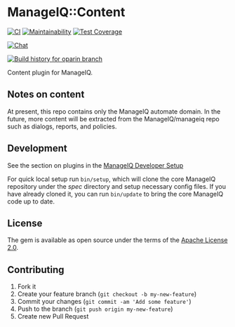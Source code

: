 # ManageIQ::Content

[![CI](https://github.com/ManageIQ/manageiq-content/actions/workflows/ci.yaml/badge.svg?branch=oparin)](https://github.com/ManageIQ/manageiq-content/actions/workflows/ci.yaml)
[![Maintainability](https://api.codeclimate.com/v1/badges/bc6773f3e24fd6323a5c/maintainability)](https://codeclimate.com/github/ManageIQ/manageiq-content/maintainability)
[![Test Coverage](https://api.codeclimate.com/v1/badges/bc6773f3e24fd6323a5c/test_coverage)](https://codeclimate.com/github/ManageIQ/manageiq-content/test_coverage)

[![Chat](https://badges.gitter.im/Join%20Chat.svg)](https://gitter.im/ManageIQ/manageiq/automate?utm_source=badge&utm_medium=badge&utm_campaign=pr-badge&utm_content=badge)

[![Build history for oparin branch](https://buildstats.info/github/chart/ManageIQ/manageiq-content?branch=oparin&buildCount=50&includeBuildsFromPullRequest=false&showstats=false)](https://github.com/ManageIQ/manageiq-content/actions?query=branch%3Amaster)

Content plugin for ManageIQ.

## Notes on content

At present, this repo contains only the ManageIQ automate domain.  In the future,
more content will be extracted from the ManageIQ/manageiq repo such as dialogs,
reports, and policies.

## Development

See the section on plugins in the [ManageIQ Developer Setup](http://manageiq.org/docs/guides/developer_setup/plugins)

For quick local setup run `bin/setup`, which will clone the core ManageIQ repository under the *spec* directory and setup necessary config files. If you have already cloned it, you can run `bin/update` to bring the core ManageIQ code up to date.

## License

The gem is available as open source under the terms of the [Apache License 2.0](http://www.apache.org/licenses/LICENSE-2.0).

## Contributing

1. Fork it
2. Create your feature branch (`git checkout -b my-new-feature`)
3. Commit your changes (`git commit -am 'Add some feature'`)
4. Push to the branch (`git push origin my-new-feature`)
5. Create new Pull Request
